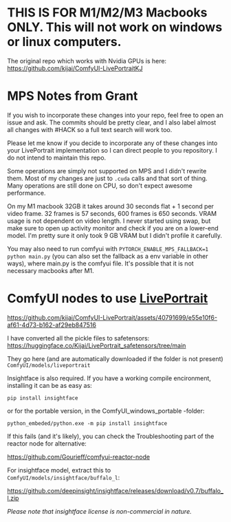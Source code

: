 # THIS IS FOR M1/M2/M3 Macbooks ONLY. This will not work on windows or linux computers.

The original repo which works with Nvidia GPUs is here: https://github.com/kijai/ComfyUI-LivePortraitKJ

# MPS Notes from Grant

If you wish to incorporate these changes into your repo, feel free to open an issue and ask. The commits should be pretty clear, and I also label almost all changes with #HACK so a full text search will work too. 

Please let me know if you decide to incorporate any of these changes into your LivePortrait implementation so I can direct people to you repository. I do not intend to maintain this repo.

Some operations are simply not supported on MPS and I didn't rewrite them. Most of my changes are just to `.cuda` calls and that sort of thing. Many operations are still done on CPU, so don't expect awesome performance.

On my M1 macbook 32GB it takes around 30 seconds flat + 1 second per video frame. 32 frames is 57 seconds, 600 frames is 650 seconds. VRAM usage is not dependent on video length. I never started using swap, but make sure to open up activity monitor and check if you are on a lower-end model. I'm pretty sure it only took 9 GB VRAM but I didn't profile it carefully.

You may also need to run comfyui with `PYTORCH_ENABLE_MPS_FALLBACK=1 python main.py` (you can also set the fallback as a env variable in other ways), where main.py is the comfyui file. It's possible that it is not necessary macbooks after M1. 

# ComfyUI nodes to use [LivePortrait](https://github.com/KwaiVGI/LivePortrait)


https://github.com/kijai/ComfyUI-LivePortrait/assets/40791699/e55e10f6-af61-4d73-b162-af29eb847516


I have converted all the pickle files to safetensors: https://huggingface.co/Kijai/LivePortrait_safetensors/tree/main

They go here (and are automatically downloaded if the folder is not present) `ComfyUI/models/liveportrait`


Insightface is also required.
If you have a working compile encironment, installing it can be as easy as:

`pip install insightface`

or for the portable version, in the ComfyUI_windows_portable -folder:

`python_embeded/python.exe -m pip install insightface`

If this fails (and it's likely), you can check the Troubleshooting part of the reactor node for alternative:

https://github.com/Gourieff/comfyui-reactor-node

For insightface model, extract this to `ComfyUI/models/insightface/buffalo_l`:

https://github.com/deepinsight/insightface/releases/download/v0.7/buffalo_l.zip

*Please note that insightface license is non-commercial in nature.*
